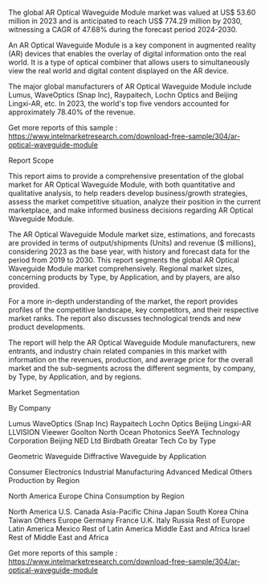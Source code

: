 The global AR Optical Waveguide Module market was valued at US$ 53.60 million in 2023 and is anticipated to reach US$ 774.29 million by 2030, witnessing a CAGR of 47.68% during the forecast period 2024-2030.

An AR Optical Waveguide Module is a key component in augmented reality (AR) devices that enables the overlay of digital information onto the real world. It is a type of optical combiner that allows users to simultaneously view the real world and digital content displayed on the AR device.

The major global manufacturers of AR Optical Waveguide Module include Lumus, WaveOptics (Snap Inc), Raypaitech, Lochn Optics and Beijing Lingxi-AR, etc. In 2023, the world's top five vendors accounted for approximately 78.40% of the revenue.

Get more reports of this sample : https://www.intelmarketresearch.com/download-free-sample/304/ar-optical-waveguide-module

Report Scope

This report aims to provide a comprehensive presentation of the global market for AR Optical Waveguide Module, with both quantitative and qualitative analysis, to help readers develop business/growth strategies, assess the market competitive situation, analyze their position in the current marketplace, and make informed business decisions regarding AR Optical Waveguide Module.

The AR Optical Waveguide Module market size, estimations, and forecasts are provided in terms of output/shipments (Units) and revenue ($ millions), considering 2023 as the base year, with history and forecast data for the period from 2019 to 2030. This report segments the global AR Optical Waveguide Module market comprehensively. Regional market sizes, concerning products by Type, by Application, and by players, are also provided.

For a more in-depth understanding of the market, the report provides profiles of the competitive landscape, key competitors, and their respective market ranks. The report also discusses technological trends and new product developments.

The report will help the AR Optical Waveguide Module manufacturers, new entrants, and industry chain related companies in this market with information on the revenues, production, and average price for the overall market and the sub-segments across the different segments, by company, by Type, by Application, and by regions.

Market Segmentation

By Company

Lumus
WaveOptics (Snap Inc)
Raypaitech
Lochn Optics
Beijing Lingxi-AR
LLVISION
Vieewer
Goolton
North Ocean Photonics
SeeYA Technology Corporation
Beijing NED Ltd
Birdbath
Greatar Tech Co
by Type

Geometric Waveguide
Diffractive Waveguide
by Application

Consumer Electronics
Industrial Manufacturing
Advanced Medical
Others
Production by Region

North America
Europe
China
Consumption by Region

North America
U.S.
Canada
Asia-Pacific
China
Japan
South Korea
China Taiwan
Others
Europe
Germany
France
U.K.
Italy
Russia
Rest of Europe
Latin America
Mexico
Rest of Latin America
Middle East and Africa
Israel
Rest of Middle East and Africa

Get more reports of this sample : https://www.intelmarketresearch.com/download-free-sample/304/ar-optical-waveguide-module
